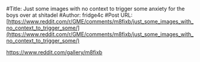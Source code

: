 #Title: Just some images with no context to trigger some anxiety for the boys over at shitadel
#Author: fridge4c
#Post URL: [https://www.reddit.com/r/GME/comments/m8fixb/just_some_images_with_no_context_to_trigger_some/](https://www.reddit.com/r/GME/comments/m8fixb/just_some_images_with_no_context_to_trigger_some/)


https://www.reddit.com/gallery/m8fixb